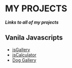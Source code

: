 # MY PROJECTS

***Links to all of my projects***

## Vanila Javascripts

* [jsGallery](https://github.com/ledminh/jsGallery)
* [jsCalculator](https://github.com/ledminh/jsCalculator)
* [Dog Gallery](https://github.com/ledminh/DogGallery)
